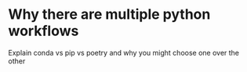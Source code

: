 # Why there are multiple python workflows

Explain conda vs pip vs poetry and why you might choose one over the other